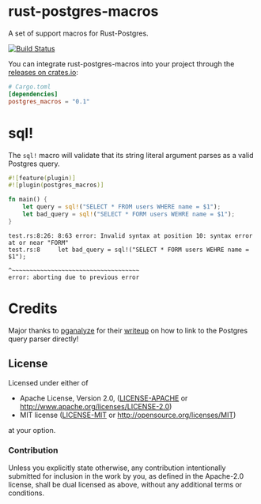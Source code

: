 rust-postgres-macros
====================

A set of support macros for Rust-Postgres.

[![Build Status](https://travis-ci.org/sfackler/rust-postgres-macros.svg?branch=master)](https://travis-ci.org/sfackler/rust-postgres-macros)

You can integrate rust-postgres-macros into your project through the [releases on crates.io](https://crates.io/crates/postgres_macros):
```toml
# Cargo.toml
[dependencies]
postgres_macros = "0.1"
```

sql!
====

The `sql!` macro will validate that its string literal argument parses as a
valid Postgres query.

```rust
#![feature(plugin)]
#![plugin(postgres_macros)]

fn main() {
    let query = sql!("SELECT * FROM users WHERE name = $1");
    let bad_query = sql!("SELECT * FORM users WEHRE name = $1");
}
```

```
test.rs:8:26: 8:63 error: Invalid syntax at position 10: syntax error at or near "FORM"
test.rs:8     let bad_query = sql!("SELECT * FORM users WEHRE name = $1");
                                   ^~~~~~~~~~~~~~~~~~~~~~~~~~~~~~~~~~~~~
error: aborting due to previous error
```

Credits
=======

Major thanks to [pganalyze](http://pganalyze.com) for their
[writeup](https://pganalyze.com/blog/parse-postgresql-queries-in-ruby.html) on
how to link to the Postgres query parser directly!

## License

Licensed under either of

 * Apache License, Version 2.0, ([LICENSE-APACHE](LICENSE-APACHE) or http://www.apache.org/licenses/LICENSE-2.0)
 * MIT license ([LICENSE-MIT](LICENSE-MIT) or http://opensource.org/licenses/MIT)

at your option.

### Contribution

Unless you explicitly state otherwise, any contribution intentionally
submitted for inclusion in the work by you, as defined in the Apache-2.0
license, shall be dual licensed as above, without any additional terms or
conditions.
